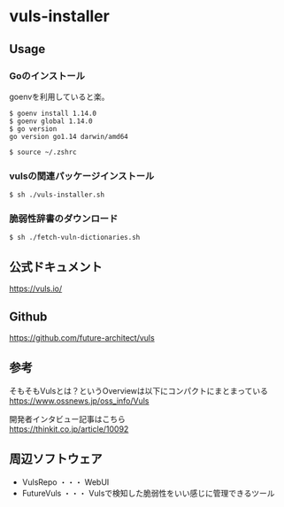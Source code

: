 # vuls-installer

## Usage

### Goのインストール

goenvを利用していると楽。

```
$ goenv install 1.14.0
$ goenv global 1.14.0
$ go version
go version go1.14 darwin/amd64

$ source ~/.zshrc
```

### vulsの関連パッケージインストール

```
$ sh ./vuls-installer.sh
```

### 脆弱性辞書のダウンロード

```
$ sh ./fetch-vuln-dictionaries.sh
```

## 公式ドキュメント  
https://vuls.io/

## Github  
https://github.com/future-architect/vuls

## 参考
そもそもVulsとは？というOverviewは以下にコンパクトにまとまっている  
https://www.ossnews.jp/oss_info/Vuls

開発者インタビュー記事はこちら  
https://thinkit.co.jp/article/10092

## 周辺ソフトウェア  
- VulsRepo ・・・ WebUI
- FutureVuls ・・・ Vulsで検知した脆弱性をいい感じに管理できるツール
